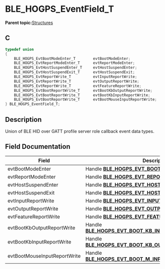 # BLE\_HOGPS\_EventField\_T

**Parent topic:**[Structures](GUID-D9903AE5-6718-4899-A401-83925D74C336.md)

## C

```c
typedef union
{
    BLE_HOGPS_EvtBootModeEnter_T        evtBootModeEnter;
    BLE_HOGPS_EvtReportModeEnter_T      evtReportModeEnter;
    BLE_HOGPS_EvtHostSuspendEnter_T     evtHostSuspendEnter;
    BLE_HOGPS_EvtHostSuspendExit_T      evtHostSuspendExit;
    BLE_HOGPS_EvtReportWrite_T          evtInputReportWrite;
    BLE_HOGPS_EvtReportWrite_T          evtOutputReportWrite;
    BLE_HOGPS_EvtReportWrite_T          evtFeatureReportWrite;
    BLE_HOGPS_EvtBootReportWrite_T      evtBootKbOutputReportWrite;
    BLE_HOGPS_EvtBootReportWrite_T      evtBootKbInputReportWrite;
    BLE_HOGPS_EvtBootReportWrite_T      evtBootMouseInputReportWrite;
} BLE_HOGPS_EventField_T;
```

## Description

Union of BLE HID over GATT profile server role callback event data types.

## Field Documentation

|Field|Description|
|-----|-----------|
|evtBootModeEnter|Handle **[BLE\_HOGPS\_EVT\_BOOT\_MODE\_ENTER\_IND](GUID-FD46DA44-7917-4D0D-B093-1B426A48DF54.md)**.|
|evtReportModeEnter|Handle **[BLE\_HOGPS\_EVT\_REPORT\_MODE\_ENTER\_IND](GUID-FD46DA44-7917-4D0D-B093-1B426A48DF54.md)**.|
|evtHostSuspendEnter|Handle **[BLE\_HOGPS\_EVT\_HOST\_SUSPEND\_ENTER\_IND](GUID-FD46DA44-7917-4D0D-B093-1B426A48DF54.md)**.|
|evtHostSuspendExit|Handle **[BLE\_HOGPS\_EVT\_HOST\_SUSPEND\_EXIT\_IND](GUID-FD46DA44-7917-4D0D-B093-1B426A48DF54.md)**.|
|evtInputReportWrite|Handle **[BLE\_HOGPS\_EVT\_INPUT\_REPORT\_WRITE\_IND](GUID-FD46DA44-7917-4D0D-B093-1B426A48DF54.md)**.|
|evtOutputReportWrite|Handle **[BLE\_HOGPS\_EVT\_OUTPUT\_REPORT\_WRITE\_IND](GUID-FD46DA44-7917-4D0D-B093-1B426A48DF54.md)**.|
|evtFeatureReportWrite|Handle **[BLE\_HOGPS\_EVT\_FEATURE\_REPORT\_WRITE\_IND](GUID-FD46DA44-7917-4D0D-B093-1B426A48DF54.md)**.|
|evtBootKbOutputReportWrite|Handle **[BLE\_HOGPS\_EVT\_BOOT\_KB\_INPUT\_REPORT\_WRITE\_IND](GUID-FD46DA44-7917-4D0D-B093-1B426A48DF54.md)**.|
|evtBootKbInputReportWrite|Handle **[BLE\_HOGPS\_EVT\_BOOT\_KB\_OUTPUT\_REPORT\_WRITE\_IND](GUID-FD46DA44-7917-4D0D-B093-1B426A48DF54.md)**.|
|evtBootMouseInputReportWrite|Handle **[BLE\_HOGPS\_EVT\_BOOT\_M\_INPUT\_REPORT\_WRITE\_IND](GUID-FD46DA44-7917-4D0D-B093-1B426A48DF54.md)**.|

